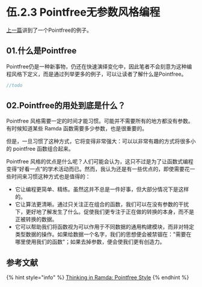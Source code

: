 # 伍.2.3 Pointfree无参数风格编程

[上一篇](5.2.2.md#quan-bu-ke-li-hua-de-mu-de-shi-shen-me-ne)讲到了一个Pointfree的例子。

## 01.什么是Pointfree

Pointfree仍是一种新事物，仍还在快速演绎变化中，因此笔者不会刻意为这种编程风格下定义，而是通过列举更多的例子，可以让读者了解什么是Pointfree。

```javascript
//todo
```

## 02.Pointfree的用处到底是什么？

Pointfree 风格需要一定的时间才能习惯。可能并不需要所有的地方都没有参数。有时候知道某些 Ramda 函数需要多少参数，也是很重要的。

但是，一旦习惯了这种方式，它将变得非常强大：可以以非常有趣的方式将很多小的 pointfree 函数组合起来。

Pointfree 风格的优点是什么呢？人们可能会认为，这只不过是为了让函数式编程变得“好看一点”的学术活动而已。然而，我认为还是有一些优点的，即使需要花一些时间来习惯这种方式也是值得的：

* 它让编程更简单、精练。虽然这并不总是一件好事，但大部分情况下是这样的。
* 它让算法更清晰。通过只关注正在组合的函数，我们可以在没有参数的干扰下，更好地了解发生了什么。促使我们更专注于正在做的转换的本身，而不是正被转换的数据。
* 它可以帮助我们将函数视为可以作用于不同数据的通用构建模块，而非对特定类型数据的操作。如果给数据一个名字，我们的思想便会被禁锢在："需要在哪里使用我们的函数"；如果去掉参数，便会使我们更有创造力。

## 参考文献

{% hint style="info" %}
[Thinking in Ramda: Pointfree Style](https://randycoulman.com/blog/2016/06/21/thinking-in-ramda-pointfree-style/)
{% endhint %}

